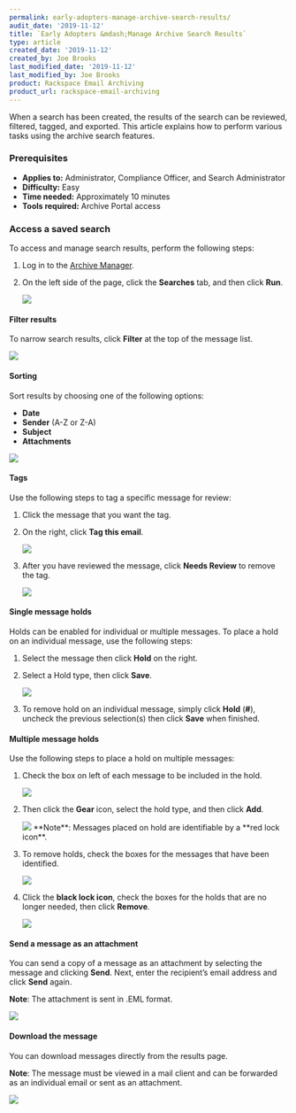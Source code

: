 ```yaml
---
permalink: early-adopters-manage-archive-search-results/
audit_date: '2019-11-12'
title: `Early Adopters &mdash;Manage Archive Search Results`
type: article
created_date: '2019-11-12'
created_by: Joe Brooks
last_modified_date: '2019-11-12'
last_modified_by: Joe Brooks
product: Rackspace Email Archiving
product_url: rackspace-email-archiving
---
```



When a search has been created, the results of the search can be reviewed, filtered, tagged, and exported. This article explains how to perform various tasks using the archive search features.

### Prerequisites

- **Applies to:** Administrator, Compliance Officer, and Search Administrator
- **Difficulty:** Easy
- **Time needed:** Approximately 10 minutes
- **Tools required:** Archive Portal access

### Access a saved search

To access and manage search results, perform the following steps:

1. Log in to the [Archive Manager](/how-to/log-in-to-the-archive-manager).

2. On the left side of the page, click the **Searches** tab, and then click **Run**.

   <img src="{% asset_path rackspace-email-archiving/manage-archive-search-results/manage-archive-search-results-1.png %}" />

#### Filter results

To narrow search results, click **Filter** at the top of the message list.

<img src="{% asset_path rackspace-email-archiving/manage-archive-search-results/manage-archive-search-results-2.png %}" />

#### Sorting

Sort results by choosing one of the following options:

- **Date**
- **Sender** (A-Z or Z-A)
- **Subject**
- **Attachments**

<img src="{% asset_path rackspace-email-archiving/manage-archive-search-results/manage-archive-search-results-3.png %}" />

#### Tags

Use the following steps to tag a specific message for review:

1. Click the message that you want the tag.

2. On the right, click **Tag this email**.

   <img src="{% asset_path rackspace-email-archiving/manage-archive-search-results/manage-archive-search-results-4.png %}" />

3. After you have reviewed the message, click **Needs Review** to remove the tag.    

   <img src="{% asset_path rackspace-email-archiving/manage-archive-search-results/manage-archive-search-results-5.png %}" />


#### Single message holds

Holds can be enabled for individual or multiple messages. To place a hold on an individual message, use the following steps:

1. Select the message then click **Hold** on the right.

2. Select a Hold type, then click **Save**.

   <img src="{% asset_path rackspace-email-archiving/manage-archive-search-results/manage-archive-search-results-6.png %}" />

3. To remove hold on an individual message, simply click **Hold** (**#**), uncheck the previous selection(s) then click **Save** when finished.

#### Multiple message holds

Use the following steps to place a hold on multiple messages:

1. Check the box on left of each message to be included in the hold.

   <img src="{% asset_path rackspace-email-archiving/manage-archive-search-results/manage-archive-search-results-7.png %}" />

2. Then click the **Gear** icon, select the hold type, and then click **Add**.

   <img src="{% asset_path rackspace-email-archiving/manage-archive-search-results/manage-archive-search-results-8.png %}" />  
   **Note**: Messages placed on hold are identifiable by a **red lock icon**.

3. To remove holds, check the boxes for the messages that have been identified.

   <img src="{% asset_path rackspace-email-archiving/manage-archive-search-results/manage-archive-search-results-9.png %}" /> 

4. Click the **black lock icon**, check the boxes for the holds that are no longer needed, then click **Remove**.    

   <img src="{% asset_path rackspace-email-archiving/manage-archive-search-results/manage-archive-search-results-10.png %}" />

#### Send a message as an attachment

You can send a copy of a message as an attachment by selecting the message and clicking **Send**. Next, enter the recipient’s email address and click **Send** again.

**Note**: The attachment is sent in .EML format.

<img src="{% asset_path rackspace-email-archiving/manage-archive-search-results/manage-archive-search-results-11.png %}" />

#### Download the message

You can download messages directly from the results page.

**Note**: The message must be viewed in a mail client and can be forwarded as an individual email or sent as an attachment.

<img src="{% asset_path rackspace-email-archiving/manage-archive-search-results/manage-archive-search-results-12.png %}" />
